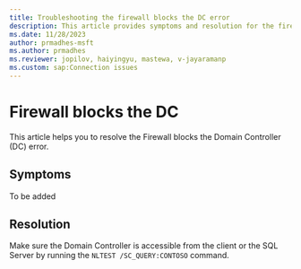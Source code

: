 ```yaml
---
title: Troubleshooting the firewall blocks the DC error 
description: This article provides symptoms and resolution for the firewall blocks the DC error.
ms.date: 11/28/2023
author: prmadhes-msft
ms.author: prmadhes
ms.reviewer: jopilov, haiyingyu, mastewa, v-jayaramanp
ms.custom: sap:Connection issues
---
```


# Firewall blocks the DC

This article helps you to resolve the Firewall blocks the Domain Controller (DC) error.

## Symptoms

To be added

## Resolution

Make sure the Domain Controller is accessible from the client or the SQL Server by running the `NLTEST /SC_QUERY:CONTOSO` command.
